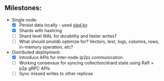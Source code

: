 ## Milestones:

- Single node:
    - [x] Persist data locally - used [sled kv](https://github.com/spacejam/sled)
    - [x] Shards with hashring
    - [ ] Shard level WAL for durability and faster writes?
    - [ ] What should smoldb optimize for? Vectors, text, logs, columns, rows, in-memory operation, etc?

- Distributed deployment:
    - [x] Introduce APIs for inter-node (p2p) communication
    - [ ] Working consensus for syncing collection/shard state using Raft + p2p gRPC APIs
    - [ ] Sync missed writes to other replicas
